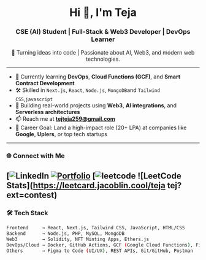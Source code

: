 <h1 align="center">Hi 👋, I'm Teja</h1>
<h3 align="center">CSE (AI) Student | Full-Stack & Web3 Developer | DevOps Learner</h3>

<p align="center">
  🚀 Turning ideas into code | Passionate about AI, Web3, and modern web technologies.
</p>

---

- 🌱 Currently learning **DevOps**, **Cloud Functions (GCF)**, and **Smart Contract Development**
- 🛠️ Skilled in `Next.js`, `React`, `Node.js`, `MongoDB`and `Tailwind CSS`,`javascript`
- 🔭 Building real-world projects using **Web3**, **AI integrations**, and **Serverless architectures**
- 📫 Reach me at **tejteja259@gmail.com**
- 🎯 Career Goal: Land a high-impact role (20+ LPA) at companies like **Google**, **Uplers**, or top tech startups

---

### 🌐 Connect with Me

[![LinkedIn](https://www.linkedin.com/in/teja-yavvari-9603a229b)
[![Portfolio](https://img.shields.io/badge/Portfolio-000?style=for-the-badge&logo=vercel&logoColor=white)](https://yourportfolio.com)
[![leetcode](https://leetcode.com/u/Teja_tej/)
![LeetCode Stats](https://leetcard.jacoblin.cool/teja tej?ext=contest)
---

### 🛠️ Tech Stack

```bash
Frontend     → React, Next.js, Tailwind CSS, JavaScript, HTML/CSS  
Backend      → Node.js, PHP, MySQL, MongoDB  
Web3         → Solidity, NFT Minting Apps, Ethers.js  
DevOps/Cloud → Docker, GitHub Actions, GCF (Google Cloud Functions), Firebase  
Others       → Figma to Code (UI/UX), REST APIs, Git/GitHub, Postman
